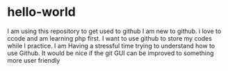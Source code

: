 # hello-world
I am using this repository to get used to github
I am new to github. i love to ccode and am learning php first. I want to use github to store my codes while I practice. I am Having a stressful time trying to understand how to use Github. It would be nice if the git GUI can be improved to something more user friendly
